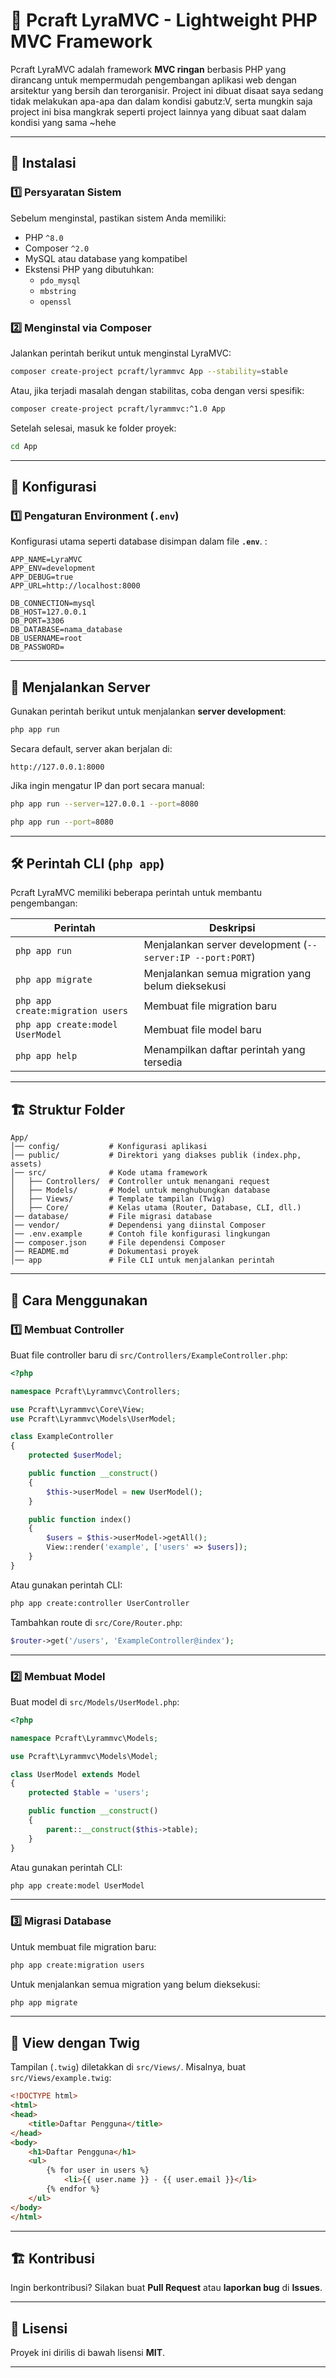 # 📌 Pcraft LyraMVC - Lightweight PHP MVC Framework

Pcraft LyraMVC adalah framework **MVC ringan** berbasis PHP yang dirancang untuk mempermudah pengembangan aplikasi web dengan arsitektur yang bersih dan terorganisir. Project ini dibuat disaat saya sedang tidak melakukan apa-apa dan dalam kondisi gabutz:V, serta mungkin saja project ini bisa mangkrak seperti project lainnya yang dibuat saat dalam kondisi yang sama ~hehe

---

## 🚀 Instalasi

### 1️⃣ **Persyaratan Sistem**
Sebelum menginstal, pastikan sistem Anda memiliki:
- PHP `^8.0`
- Composer `^2.0`
- MySQL atau database yang kompatibel
- Ekstensi PHP yang dibutuhkan:
  - `pdo_mysql`
  - `mbstring`
  - `openssl`

### 2️⃣ **Menginstal via Composer**
Jalankan perintah berikut untuk menginstal LyraMVC:

```bash
composer create-project pcraft/lyrammvc App --stability=stable
```

Atau, jika terjadi masalah dengan stabilitas, coba dengan versi spesifik:

```bash
composer create-project pcraft/lyrammvc:^1.0 App
```

Setelah selesai, masuk ke folder proyek:

```bash
cd App
```

---

## 🔧 Konfigurasi

### 1️⃣ **Pengaturan Environment (`.env`)**
Konfigurasi utama seperti database disimpan dalam file **`.env`**. :

```
APP_NAME=LyraMVC
APP_ENV=development
APP_DEBUG=true
APP_URL=http://localhost:8000

DB_CONNECTION=mysql
DB_HOST=127.0.0.1
DB_PORT=3306
DB_DATABASE=nama_database
DB_USERNAME=root
DB_PASSWORD=
```

---

## 🚀 Menjalankan Server

Gunakan perintah berikut untuk menjalankan **server development**:

```bash
php app run
```

Secara default, server akan berjalan di:

```
http://127.0.0.1:8000
```

Jika ingin mengatur IP dan port secara manual:

```bash
php app run --server=127.0.0.1 --port=8080
```

```bash
php app run --port=8080
```

---

## 🛠 Perintah CLI (`php app`)

Pcraft LyraMVC memiliki beberapa perintah untuk membantu pengembangan:

| Perintah                  | Deskripsi |
|---------------------------|-------------|
| `php app run` | Menjalankan server development (`--server:IP --port:PORT`) |
| `php app migrate` | Menjalankan semua migration yang belum dieksekusi |
| `php app create:migration users` | Membuat file migration baru |
| `php app create:model UserModel` | Membuat file model baru |
| `php app help` | Menampilkan daftar perintah yang tersedia |

---

## 🏗 Struktur Folder

```
App/
│── config/           # Konfigurasi aplikasi
│── public/           # Direktori yang diakses publik (index.php, assets)
│── src/              # Kode utama framework
│   ├── Controllers/  # Controller untuk menangani request
│   ├── Models/       # Model untuk menghubungkan database
│   ├── Views/        # Template tampilan (Twig)
│   ├── Core/         # Kelas utama (Router, Database, CLI, dll.)
│── database/         # File migrasi database
│── vendor/           # Dependensi yang diinstal Composer
│── .env.example      # Contoh file konfigurasi lingkungan
│── composer.json     # File dependensi Composer
│── README.md         # Dokumentasi proyek
│── app               # File CLI untuk menjalankan perintah
```

---

## 🚀 Cara Menggunakan

### 1️⃣ **Membuat Controller**
Buat file controller baru di `src/Controllers/ExampleController.php`:

```php
<?php

namespace Pcraft\Lyrammvc\Controllers;

use Pcraft\Lyrammvc\Core\View;
use Pcraft\Lyrammvc\Models\UserModel;

class ExampleController
{
    protected $userModel;

    public function __construct()
    {
        $this->userModel = new UserModel();
    }

    public function index()
    {
        $users = $this->userModel->getAll();
        View::render('example', ['users' => $users]);
    }
}
```

Atau gunakan perintah CLI:

```bash
php app create:controller UserController
```

Tambahkan route di `src/Core/Router.php`:

```php
$router->get('/users', 'ExampleController@index');
```

---

### 2️⃣ **Membuat Model**
Buat model di `src/Models/UserModel.php`:

```php
<?php

namespace Pcraft\Lyrammvc\Models;

use Pcraft\Lyrammvc\Models\Model;

class UserModel extends Model
{
    protected $table = 'users';

    public function __construct()
    {
        parent::__construct($this->table);
    }
}
```

Atau gunakan perintah CLI:

```bash
php app create:model UserModel
```

---

### 3️⃣ **Migrasi Database**
Untuk membuat file migration baru:

```bash
php app create:migration users
```

Untuk menjalankan semua migration yang belum dieksekusi:

```bash
php app migrate
```

---

## 🎨 View dengan Twig
Tampilan (`.twig`) diletakkan di `src/Views/`. Misalnya, buat `src/Views/example.twig`:

```html
<!DOCTYPE html>
<html>
<head>
    <title>Daftar Pengguna</title>
</head>
<body>
    <h1>Daftar Pengguna</h1>
    <ul>
        {% for user in users %}
            <li>{{ user.name }} - {{ user.email }}</li>
        {% endfor %}
    </ul>
</body>
</html>
```

---

## 🏗 Kontribusi
Ingin berkontribusi? Silakan buat **Pull Request** atau **laporkan bug** di **Issues**.

---

## 📄 Lisensi
Proyek ini dirilis di bawah lisensi **MIT**.

---


